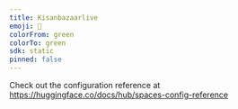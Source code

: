 ```yaml
---
title: Kisanbazaarlive
emoji: 🐠
colorFrom: green
colorTo: green
sdk: static
pinned: false
---
```


Check out the configuration reference at https://huggingface.co/docs/hub/spaces-config-reference
